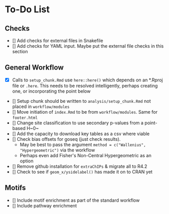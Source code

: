 # To-Do List

## Checks

- [] Add checks for external files in Snakefile
- [] Add checks for YAML input. Maybe put the external file checks in this section

## General Workflow

- [x] Calls to `setup_chunk.Rmd` use `here::here()` which depends on an *.Rproj file or `.here`. This needs to be resolved intelligently, perhaps creating one, or incorporating the point below
- [] Setup chunk should be written to `analysis/setup_chunk.Rmd` not placed in `workflow/modules`
- [] Move initiation of `index.Rmd` to be from `workflow/modules`. Same for `footer.html`
- [] Change site classification to use secondary p-values from a point-based H~0~
- [] Add the capacity to download key tables as a csv where viable
- [] Check bias offsets for goseq (just check results). 
    + May be best to pass the argument `method = c("Wallenius", "Hypergeometric")` via the workflow
    + Perhaps even add Fisher's Non-Central Hypergeometric as an option
- [] Remove github installation for `extraChIPs` & migrate all to R4.2
- [] Check to see if `geom_x/ysidelabel()` has made it on to CRAN yet

## Motifs

- [] Include motif enrichment as part of the standard workflow
- [] Include pathway enrichment

